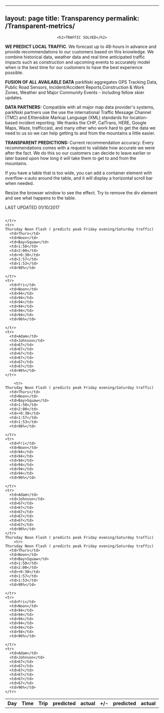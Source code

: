 
---
layout: page
title: Transparency
permalink: /Transparent-metrics/
---

<div align="center">

	<h2>TRAFFIC SOLVED</h2>
</div>


<p>
<strong>WE PREDICT LOCAL TRAFFIC</strong>. We forecast up to 48-hours in advance and provide recommendations to our customers based on this knowledge. We combine historical data, weather data and real time anticipated traffic impacts such as construction and upcoming events to accurately model when is the best time for our customers to have the best experience possible. 
</p>

<p>
<strong>FUSION OF ALL AVAILABLE DATA</strong>
parkNski aggregates GPS Tracking Data, Public Road Sensors, Incident/Accident Reports,Construction & Work Zones, Weather and Major Community Events - including fellow skier updates.
</p>
<p>
<strong>DATA PARTNERS:</strong> Compatible with all major map data provider's systems, parkNski partners use the use the international Traffic Message Channel (TMC) and EXtensible Markup Language (XML) standards for location-based incident reporting. We thanks the CHP, CalTrans, HERE, Google Maps, Waze, trafficcast, and many other who work hard to get the data we need to us so we can help getting to and from the mountains a little easier.
</p>
<p>
<strong>TRANSPARENT PREDICTIONS: </strong>Current recommendation accuracy: Every recommendations comes with a request to validate how accurate we were after the fact. We do this so our customers can decide to leave earlier or later based upon how long it will take them to get to and from the mountains.
</p>
<p>If you have a table that is too wide, you can add a container element with overflow-x:auto around the table, and it will display a horizontal scroll bar when needed.</p>
<p>Resize the browser window to see the effect. Try to remove the div element and see what happens to the table.</p>

LAST UPDATED 01/10/2017
<div style="overflow-x:auto;">
  <table>
    <tr>
      <th>Day</th>
      <th>Time</th>
      <th>Trip</th>
      <th>predicted</th>
      <th>actual</th>
      <th>+/-</th>
      <th>predicted</th>
      <th>actual</th>
      <th>Score</th>

    </tr>
    <tr>
    Thursday Noon Flash ( predicts peak Friday evening/Saturday traffic)
      <td>Thurs</td>
      <td>Noon</td>
      <td>Bay>Squaw</td>
      <td>1:50</td>
      <td>2:00</td>
      <td>+0:30</td>
      <td>1:57</td>
      <td>1:53</td>
      <td>98%</td>

    </tr>
    <tr>
      <td>Fri</td>
      <td>Noon</td>
      <td>94</td>
      <td>94</td>
      <td>94</td>
      <td>94</td>
      <td>94</td>
      <td>94</td>
      <td>96%</td>
 
    </tr>
    <tr>
      <td>Adam</td>
      <td>Johnson</td>
      <td>67</td>
      <td>67</td>
      <td>67</td>
      <td>67</td>
      <td>67</td>
      <td>67</td>
      <td>96%</td>
    </tr>

        <tr>
    Thursday Noon Flash ( predicts peak Friday evening/Saturday traffic)
      <td>Thurs</td>
      <td>Noon</td>
      <td>Bay>Squaw</td>
      <td>1:50</td>
      <td>2:00</td>
      <td>+0:30</td>
      <td>1:57</td>
      <td>1:53</td>
      <td>98%</td>

    </tr>
    <tr>
      <td>Fri</td>
      <td>Noon</td>
      <td>94</td>
      <td>94</td>
      <td>94</td>
      <td>94</td>
      <td>94</td>
      <td>94</td>
      <td>96%</td>
 
    </tr>
    <tr>
      <td>Adam</td>
      <td>Johnson</td>
      <td>67</td>
      <td>67</td>
      <td>67</td>
      <td>67</td>
      <td>67</td>
      <td>67</td>
      <td>96%</td>
    </tr>
    Thursday Noon Flash ( predicts peak Friday evening/Saturday traffic)
        <tr>
    Thursday Noon Flash ( predicts peak Friday evening/Saturday traffic)
      <td>Thurs</td>
      <td>Noon</td>
      <td>Bay>Squaw</td>
      <td>1:50</td>
      <td>2:00</td>
      <td>+0:30</td>
      <td>1:57</td>
      <td>1:53</td>
      <td>98%</td>

    </tr>
    <tr>
      <td>Fri</td>
      <td>Noon</td>
      <td>94</td>
      <td>94</td>
      <td>94</td>
      <td>94</td>
      <td>94</td>
      <td>94</td>
      <td>96%</td>
 
    </tr>
    <tr>
      <td>Adam</td>
      <td>Johnson</td>
      <td>67</td>
      <td>67</td>
      <td>67</td>
      <td>67</td>
      <td>67</td>
      <td>67</td>
      <td>96%</td>
    </tr>
  </table>
  <!-- always insure right column visible on mobile -->
</div>	
